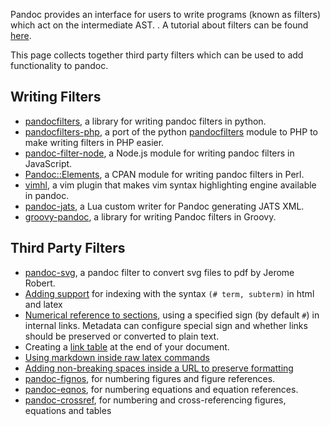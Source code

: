 Pandoc provides an interface for users to write programs (known as filters) which act on the intermediate AST. . A tutorial about filters can be found [here](http://johnmacfarlane.net/pandoc/scripting.html).

This page collects together third party filters which can be used to add functionality to pandoc.

## Writing Filters

- [pandocfilters](https://github.com/jgm/pandocfilters), a library for writing pandoc filters in python.
- [pandocfilters-php](https://github.com/vinai/pandocfilters-php), a port of the python [pandocfilters](https://github.com/jgm/pandocfilters) module to PHP to make writing filters in PHP easier.
- [pandoc-filter-node](https://github.com/mvhenderson/pandoc-filter-node), a Node.js module for writing pandoc filters in JavaScript.
- [Pandoc::Elements](https://metacpan.org/release/Pandoc-Elements), a CPAN module for writing pandoc filters in Perl.
- [vimhl](https://github.com/lyokha/vim-publish-helper), a vim plugin that makes vim syntax highlighting engine available in pandoc.
- [pandoc-jats](https://github.com/mfenner/pandoc-jats), a Lua custom writer for Pandoc generating JATS XML.
- [groovy-pandoc](https://github.com/dfrommi/groovy-pandoc), a library for writing Pandoc filters in Groovy.

## Third Party Filters

- [pandoc-svg](https://gist.github.com/jeromerobert/3996eca3acd12e4c3d40), a pandoc filter to convert svg files to pdf by Jerome Robert.
- [Adding support](https://gist.github.com/mpickering/8bc9bb34c4e9b076b107) for indexing with the syntax ``(# term, subterm)`` in html and latex
- [Numerical reference to sections](https://gist.github.com/jkr/bcfacbfdcf4cc4bafcf6), using a specified sign (by default `#`) in internal links. Metadata can configure special sign and whether links should be preserved or converted to plain text.
- Creating a [link table](http://stackoverflow.com/questions/26406816/pandoc-is-there-a-way-to-include-an-appendix-of-links-in-a-pdf-from-markdown/26415375#26415375) at the end of your document.
- [Using markdown inside raw latex commands](https://gist.github.com/mpickering/f1718fcdc4c56273ed52)
- [Adding non-breaking spaces inside a URL to preserve formatting](https://gist.github.com/mpickering/fdc747b9c8306659cb43)
- [pandoc-fignos](https://github.com/tomduck/pandoc-fignos), for numbering figures and figure references.
- [pandoc-eqnos](https://github.com/tomduck/pandoc-eqnos), for numbering equations and equation references.
- [pandoc-crossref](https://github.com/lierdakil/pandoc-crossref), for numbering and cross-referencing figures, equations and tables